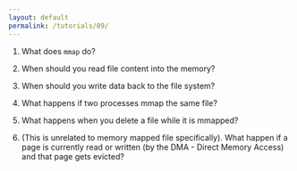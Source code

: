 ```yaml
---
layout: default
permalink: /tutorials/09/
---
```


1. What does `mmap` do?

2. When should you read file content into the memory?

3. When should you write data back to the file system?

4. What happens if two processes mmap the same file?

5. What happens when you delete a file while it is mmapped?

6. (This is unrelated to memory mapped file specifically). What happen if a page is currently read or written (by the DMA - Direct Memory Access) and that page gets evicted?